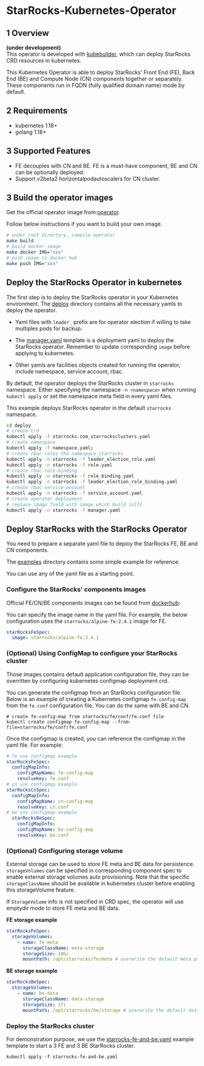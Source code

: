 # StarRocks-Kubernetes-Operator

## 1 Overview
**(under development)**  
This operator is developed with [kubebuilder](https://github.com/kubernetes-sigs/kubebuilder), which can deploy StarRocks CRD resources in kubernetes.

This Kubernetes Operator is able to deploy StarRocks' Front End (FE), Back End (BE) and Compute Node (CN) components together or separately. These components run in FQDN (fully qualified domain name) mode by default.

## 2 Requirements
 * kubernetes 1.18+
 * golang 1.18+

## 3 Supported Features
* FE decouples with CN and BE. FE is a must-have component, BE and CN can be optionally deployed.
* Support v2beta2 horizontalpodautoscalers for CN cluster.

## 3 Build the operator images
Get the official operator image from:[operator](https://hub.docker.com/repository/docker/fushilei/starrocks.operator/tags?page=1&ordering=last_updated).

Follow below instructions if you want to build your own image.

```bash
# under root directory, compile operator
make build 
# build docker image
make docker IMG="xxx"
# push image to docker hub
make push IMG="xxx"
```


## Deploy the StarRocks Operator in kubernetes
The first step is to deploy the StarRocks operator in your Kubernetes environment. The [deploy](./deploy) directory contains all the necessary yamls to deploy the operator. 

* Yaml files with `leader_` prefix are for operator election if willing to take multiples pods for backup. 

* The [manager.yaml](./deploy/manager.yaml) template is a deployment yaml to deploy the StarRocks operator. Remember to update corresponding `image` before applying to kubernetes. 

* Other yamls are facilities objects created for running the operator, include namespace, service account, rbac.

By default, the operator deploys the StarRocks cluster in `starrocks` namespace. Either specifying the namespace `-n <namespace>` when running `kubectl apply` or set the namespace meta field in every yaml files.

This example deploys StarRocks operator in the default `starrocks` namespace.
```bash
cd deploy
# create crd
kubectl apply -f starrocks.com_starrocksclusters.yaml
# create namespace
kubectl apply -f namespace.yaml;
# create rbac-roles the namespace starrocks  
kubectl apply -n starrocks -f leader_election_role.yaml
kubectl apply -n starrocks -f role.yaml
# create rbac-role-binding
kubectl apply -n starrocks -f role_binding.yaml
kubectl apply -n starrocks -f leader_election_role_binding.yaml
# create rbac-service-account
kubectl apply -n starrocks -f service_account.yaml
# create operator deployment
# replace image field with image which build in[3]
kubectl apply -n starrocks -f manager.yaml
```

## Deploy StarRocks with the StarRocks Operator
You need to prepare a separate yaml file to deploy the StarRocks FE, BE and CN components.

The [examples](./examples/starrocks) directory contains some simple example for reference.

You can use any of the yaml file as a starting point.

### Configure the StarRocks' components images
Official FE/CN/BE components images can be found from [dockerhub](https://hub.docker.com/u/starrocks):

You can specify the image name in the yaml file.
For example, the below configuration uses the `starrocks/alpine-fe:2.4.1` image for FE.
```yaml
starRocksFeSpec:
  image: starrocks/alpine-fe:2.4.1
```


### (Optional) Using ConfigMap to configure your StarRocks cluster

Those images contains default application configuration file, they can be overritten by configuring kubernetes configmap deployment crd. 

You can generate the configmap from an StarRocks configuration file.
Below is an example of creating a Kubernetes configmap `fe-config-map` from the `fe.conf` configuration file. You can do the same with BE and CN.
```shell
# create fe-config-map from starrocks/fe/conf/fe.conf file
kubectl create configmap fe-config-map --from-file=starrocks/fe/conf/fe.conf
```
Once the configmap is created, you can reference the configmap in the yaml file.
For example:
```yaml
# fe use configmap example
starRocksFeSpec:
  configMapInfo:
    configMapName: fe-config-map
    resolveKey: fe.conf
# cn use configmap example
starRocksCnSpec:
  configMapInfo:
    configMapName: cn-config-map
    resolveKey: cn.conf
# be use configmap example
  starRocksBeSpec:
    configMapInfo:
    configMapName: be-config-map
    resolveKey: be.conf
```
### (Optional) Configuring storage volume
External storage can be used to store FE meta and BE data for persistence. `storageVolumes` can be specified in corresponding component spec to enable external storage volumes auto provisioning. Note that the specific `storageClassName` should be available in kubernetes cluster before enabling this storageVolume feature.

If `StorageVolume` info is not specified in CRD spec, the operator will use emptydir mode to store FE meta and BE data. 

**FE storage example**
```yaml
starRocksFeSpec:
  storageVolumes:
    - name: fe-meta
      storageClassName: meta-storage
      storageSize: 10Gi
      mountPath: /opt/starrocks/fe/meta # overwrite the default meta path
```
**BE storage example**
```yaml
starRocksBeSpec:
  storageVolumes:
    - name: be-data
      storageClassName: data-storage
      storageSize: 1Ti
      mountPath: /opt/starrocks/be/storage # overwrite the default data path
```

### Deploy the StarRocks cluster
For demonstration purpose, we use the [starrocks-fe-and-be.yaml](./examples/starrocks/starrocks-fe-and-be.yaml) example template to start a 3 FE and 3 BE StarRocks cluster.

```commandline
kubectl apply -f starrocks-fe-and-be.yaml
```